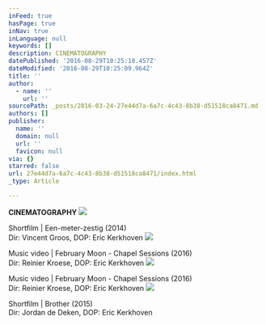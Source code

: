 ```yaml
---
inFeed: true
hasPage: true
inNav: true
inLanguage: null
keywords: []
description: CINEMATOGRAPHY
datePublished: '2016-08-29T10:25:10.457Z'
dateModified: '2016-08-29T10:25:09.964Z'
title: ''
author:
  - name: ''
    url: ''
sourcePath: _posts/2016-03-24-27e44d7a-6a7c-4c43-8b38-d51518ca8471.md
authors: []
publisher:
  name: ''
  domain: null
  url: ''
  favicon: null
via: {}
starred: false
url: 27e44d7a-6a7c-4c43-8b38-d51518ca8471/index.html
_type: Article

---
```

**CINEMATOGRAPHY**
![](https://the-grid-user-content.s3-us-west-2.amazonaws.com/91af78b4-bb2e-4861-a543-29699114db5f.jpg)

Shortfilm | Een-meter-zestig (2014)  
Dir: Vincent Groos, DOP: Eric Kerkhoven
![](https://the-grid-user-content.s3-us-west-2.amazonaws.com/0467a7d9-55e0-4430-baf7-0fa6c4be8b10.jpg)

Music video | February Moon - Chapel Sessions (2016)  
Dir: Reinier Kroese, DOP: Eric Kerkhoven
![](https://the-grid-user-content.s3-us-west-2.amazonaws.com/98a0660a-5623-47b4-a276-77b07f774d56.jpg)

Music video | February Moon - Chapel Sessions (2016)  
Dir: Reinier Kroese, DOP: Eric Kerkhoven
![](https://the-grid-user-content.s3-us-west-2.amazonaws.com/32bcd8b8-418e-4890-9705-6abd8f0dba88.jpg)

Shortfilm | Brother (2015)  
Dir: Jordan de Deken, DOP: Eric Kerkhoven